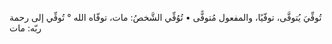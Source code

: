 تُوفِّيَ يُتوفَّى، توفّيًا، والمفعول مُتوفًّى
• تُوُفِّي الشَّخصُ: مات، توفّاه الله ° تُوفِّي إلى رحمة ربّه: مات